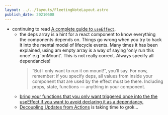 ```yaml
---
layout: ../../layouts/FleetingNoteLayout.astro
publish_date: 20210608
---
```


- continuing to read [A complete guide to `useEffect`](https://overreacted.io/a-complete-guide-to-useeffect/#what-happens-when-dependencies-lie).
  - the deps array is a hint for a react component to know everything the components depends on. Things go wrong when you try to hack it into the mental model of lifecycle events. Many times it has been explained, using am empty array is a way of saying 'only run this once' e.g 'onMount'. This is not really correct. Always specify all dependancies!
    > “But I only want to run it on mount!”, you’ll say. For now, remember: if you specify deps, all values from inside your component that are used by the effect must be there. Including props, state, functions — anything in your component.
  - [bring your functions that you only want triggered once into the the useEffect if you want to avoid declaring it as a dependancy.](https://reactjs.org/docs/hooks-faq.html#is-it-safe-to-omit-functions-from-the-list-of-dependencies)
  - [Decoupling Updates from Actions](https://overreacted.io/a-complete-guide-to-useeffect/#decoupling-updates-from-actions) is taking time to grok...
